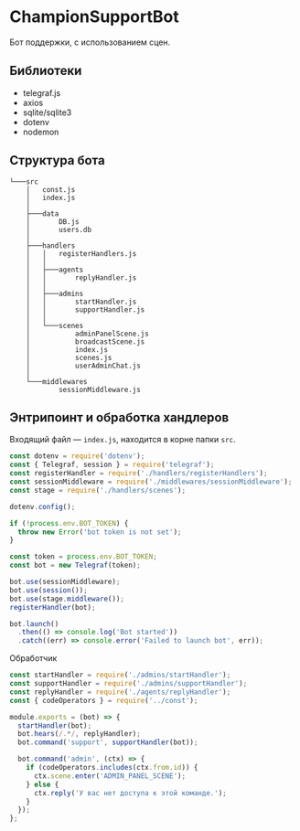 # ChampionSupportBot

Бот поддержки, с использованием сцен.

## Библиотеки

- telegraf.js
- axios
- sqlite/sqlite3
- dotenv
- nodemon

## Структура бота

```shell
└───src
    │   const.js
    │   index.js
    │
    ├───data
    │       DB.js
    │       users.db
    │
    ├───handlers
    │   │   registerHandlers.js
    │   │
    │   ├───agents
    │   │       replyHandler.js
    │   │
    │   ├───admins
    │   │       startHandler.js
    │   │       supportHandler.js
    │   │
    │   └───scenes
    │           adminPanelScene.js
    │           broadcastScene.js
    │           index.js
    │           scenes.js
    │           userAdminChat.js
    │
    └───middlewares
            sessionMiddleware.js
```

## Энтрипоинт и обработка хандлеров

Входящий файл — `index.js`, находится в корне папки `src`.

```javascript
const dotenv = require('dotenv');
const { Telegraf, session } = require('telegraf');
const registerHandler = require('./handlers/registerHandlers');
const sessionMiddleware = require('./middlewares/sessionMiddleware');
const stage = require('./handlers/scenes');

dotenv.config();

if (!process.env.BOT_TOKEN) {
  throw new Error('bot token is not set');
}

const token = process.env.BOT_TOKEN;
const bot = new Telegraf(token);

bot.use(sessionMiddleware);
bot.use(session());
bot.use(stage.middleware());
registerHandler(bot);

bot.launch()
  .then(() => console.log('Bot started'))
  .catch((err) => console.error('Failed to launch bot', err));
```

Обработчик

```javascript
const startHandler = require('./admins/startHandler');
const supportHandler = require('./admins/supportHandler');
const replyHandler = require('./agents/replyHandler');
const { codeOperators } = require('../const');

module.exports = (bot) => {
  startHandler(bot);
  bot.hears(/.*/, replyHandler);
  bot.command('support', supportHandler(bot));

  bot.command('admin', (ctx) => {
    if (codeOperators.includes(ctx.from.id)) {
      ctx.scene.enter('ADMIN_PANEL_SCENE');
    } else {
      ctx.reply('У вас нет доступа к этой команде.');
    }
  });
};
```